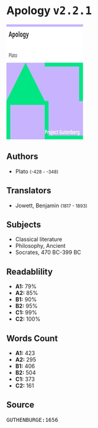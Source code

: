 # Apology <kbd>v2.2.1</kbd>

![](./cover.medium.jpg "")

## Authors


 - Plato <small>(-428 - -348)</small>

## Translators


 - Jowett, Benjamin <small>(1817 - 1893)</small>

## Subjects


 - Classical literature
 - Philosophy, Ancient
 - Socrates, 470 BC-399 BC

## Readablility


 - **A1:** 79%
 - **A2:** 85%
 - **B1:** 90%
 - **B2:** 95%
 - **C1:** 99%
 - **C2:** 100%

## Words Count


 - **A1:** 423
 - **A2:** 295
 - **B1:** 406
 - **B2:** 504
 - **C1:** 373
 - **C2:** 161

## Source


<kbd>GUTHENBURGE:1656</kbd>
